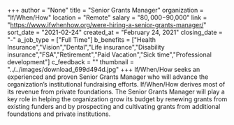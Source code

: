 +++
author = "None"
title = "Senior Grants Manager"
organization = "If/When/How"
location = "Remote"
salary = "$80,000-$90,000"
link = "https://www.ifwhenhow.org/were-hiring-a-senior-grants-manager/"
sort_date = "2021-02-24"
created_at = "February 24, 2021"
closing_date = "-"
a_job_type = ["Full Time"]
b_benefits = ["Health Insurance","Vision","Dental","Life insurance","Disability insurance","FSA","Retirement","Paid Vacation","Sick time","Professional development"]
c_feedback = ""
thumbnail = "../../images/download_699d494d.jpg"
+++
If/When/How seeks an experienced and proven Senior Grants Manager who will advance the organization’s institutional fundraising efforts. If/When/How derives most of its revenue from private foundations. The Senior Grants Manager will play a key role in helping the organization grow its budget by renewing grants from existing funders and by prospecting and cultivating grants from additional foundations and private institutions. 